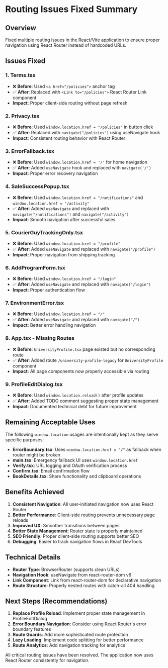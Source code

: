# Routing Issues Fixed Summary

## Overview

Fixed multiple routing issues in the React/Vite application to ensure proper navigation using React Router instead of hardcoded URLs.

## Issues Fixed

### 1. **Terms.tsx**

- ❌ **Before**: Used `<a href="/policies">` anchor tag
- ✅ **After**: Replaced with `<Link to="/policies">` React Router Link component
- **Impact**: Proper client-side routing without page refresh

### 2. **Privacy.tsx**

- ❌ **Before**: Used `window.location.href = "/policies"` in button click
- ✅ **After**: Replaced with `navigate("/policies")` using useNavigate hook
- **Impact**: Consistent routing behavior with React Router

### 3. **ErrorFallback.tsx**

- ❌ **Before**: Used `window.location.href = '/'` for home navigation
- ✅ **After**: Added `useNavigate` hook and replaced with `navigate('/')`
- **Impact**: Proper error recovery navigation

### 4. **SaleSuccessPopup.tsx**

- ❌ **Before**: Used `window.location.href = "/notifications"` and `window.location.href = "/activity"`
- ✅ **After**: Added `useNavigate` and replaced with `navigate("/notifications")` and `navigate("/activity")`
- **Impact**: Smooth navigation after successful sales

### 5. **CourierGuyTrackingOnly.tsx**

- ❌ **Before**: Used `window.location.href = "/profile"`
- ✅ **After**: Added `useNavigate` and replaced with `navigate("/profile")`
- **Impact**: Proper navigation from shipping tracking

### 6. **AddProgramForm.tsx**

- ❌ **Before**: Used `window.location.href = "/login"`
- ✅ **After**: Added `useNavigate` and replaced with `navigate("/login")`
- **Impact**: Proper authentication flow

### 7. **EnvironmentError.tsx**

- ❌ **Before**: Used `window.location.href = "/"`
- ✅ **After**: Added `useNavigate` and replaced with `navigate("/")`
- **Impact**: Better error handling navigation

### 8. **App.tsx - Missing Routes**

- ❌ **Before**: `UniversityProfile.tsx` page existed but no corresponding route
- ✅ **After**: Added route `/university-profile-legacy` for `UniversityProfile` component
- **Impact**: All page components now properly accessible via routing

### 9. **ProfileEditDialog.tsx**

- ❌ **Before**: Used `window.location.reload()` after profile updates
- ✅ **After**: Added TODO comment suggesting proper state management
- **Impact**: Documented technical debt for future improvement

## Remaining Acceptable Uses

The following `window.location` usages are intentionally kept as they serve specific purposes:

- **ErrorBoundary.tsx**: Uses `window.location.href = "/"` as fallback when router might be broken
- **main.tsx**: Emergency fallback UI uses `window.location.href`
- **Verify.tsx**: URL logging and OAuth verification process
- **Confirm.tsx**: Email confirmation flow
- **BookDetails.tsx**: Share functionality and clipboard operations

## Benefits Achieved

1. **Consistent Navigation**: All user-initiated navigation now uses React Router
2. **Better Performance**: Client-side routing prevents unnecessary page reloads
3. **Improved UX**: Smoother transitions between pages
4. **Better State Management**: Router state is properly maintained
5. **SEO Friendly**: Proper client-side routing supports better SEO
6. **Debugging**: Easier to track navigation flows in React DevTools

## Technical Details

- **Router Type**: BrowserRouter (supports clean URLs)
- **Navigation Hook**: useNavigate from react-router-dom v6
- **Link Component**: Link from react-router-dom for declarative navigation
- **Route Structure**: Properly nested routes with catch-all 404 handling

## Next Steps (Recommendations)

1. **Replace Profile Reload**: Implement proper state management in ProfileEditDialog
2. **Error Boundary Navigation**: Consider using React Router's error boundary features
3. **Route Guards**: Add more sophisticated route protection
4. **Lazy Loading**: Implement code splitting for better performance
5. **Route Analytics**: Add navigation tracking for analytics

All critical routing issues have been resolved. The application now uses React Router consistently for navigation.
